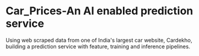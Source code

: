 # Car_Prices-An AI enabled prediction service
Using web scraped data from one of India's largest car website, Cardekho, building a prediction service with feature, training and inference pipelines.
